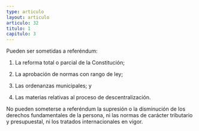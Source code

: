 ```yaml
---
type: articulo
layout: articulo
articulo: 32
titulo: 1
capitulo: 3
---
```

Pueden ser sometidas a referéndum:

1. La reforma total o parcial de la Constitución;

2. La aprobación de normas con rango de ley;

3. Las ordenanzas municipales; y

4. Las materias relativas al proceso de descentralización.

No pueden someterse a referéndum la supresión o la disminución de los derechos fundamentales de la persona, ni las normas de carácter tributario y presupuestal, ni los tratados internacionales en vigor.
